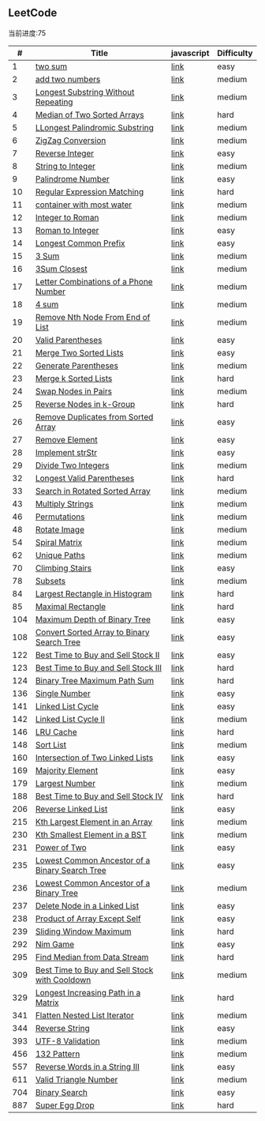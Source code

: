 ## LeetCode

当前进度:75

| #   | Title                                                                                                                             | javascript                | Difficulty |
| --- | --------------------------------------------------------------------------------------------------------------------------------- | ------------------------- | ---------- |
| 1   | [two sum](https://leetcode.com/problems/two-sum/)                                                                                 | [link](/src/1/index.js)   | easy       |
| 2   | [add two numbers](https://leetcode.com/problems/add-two-numbers/)                                                                 | [link](/src/2/index.js)   | medium     |
| 3   | [Longest Substring Without Repeating](https://leetcode.com/problems/longest-substring-without-repeating-characters/)              | [link](/src/3/index.js)   | medium     |
| 4   | [Median of Two Sorted Arrays](https://leetcode.com/problems/median-of-two-sorted-arrays/)                                         | [link](/src/4/index.js)   | hard       |
| 5   | [LLongest Palindromic Substring](https://leetcode.com/problems/longest-palindromic-substring/)                                    | [link](/src/5/index.js)   | medium     |
| 6   | [ZigZag Conversion](https://leetcode.com/problems/zigzag-conversion/)                                                             | [link](/src/6/index.js)   | medium     |
| 7   | [Reverse Integer](https://leetcode.com/problems/reverse-integer/)                                                                 | [link](/src/7/index.js)   | easy       |
| 8   | [String to Integer ](https://leetcode.com/problems/string-to-integer-atoi/)                                                       | [link](/src/8/index.js)   | medium     |
| 9   | [Palindrome Number](https://leetcode.com/problems/palindrome-number/)                                                             | [link](/src/9/index.js)   | easy       |
| 10  | [Regular Expression Matching](https://leetcode.com/problems/regular-expression-matching/)                                         | [link](/src/10/index.md)  | hard       |
| 11  | [container with most water](https://leetcode.com/problems/container-with-most-water/submissions/)                                 | [link](/src/11/index.js)  | medium     |
| 12  | [ Integer to Roman](https://leetcode.com/problems/integer-to-roman/)                                                              | [link](/src/12/index.js)  | medium     |
| 13  | [ Roman to Integer ](https://leetcode.com/problems/roman-to-integer/)                                                             | [link](/src/13/index.js)  | easy       |
| 14  | [Longest Common Prefix](https://leetcode.com/problems/longest-common-prefix/)                                                     | [link](/src/14/index.js)  | easy       |
| 15  | [3 Sum](https://leetcode.com/problems/3sum/)                                                                                      | [link](/src/15/index.js)  | medium     |
| 16  | [3Sum Closest](https://leetcode.com/problems/3sum-closest/)                                                                       | [link](/src/16/index.js)  | medium     |
| 17  | [Letter Combinations of a Phone Number](https://leetcode.com/problems/letter-combinations-of-a-phone-number/)                     | [link](/src/17/index.js)  | medium     |
| 18  | [4 sum](https://leetcode.com/problems/4sum/)                                                                                      | [link](/src/18/index.js)  | medium     |
| 19  | [Remove Nth Node From End of List](https://leetcode.com/problems/remove-nth-node-from-end-of-list/)                               | [link](/src/19/index.js)  | medium     |
| 20  | [ Valid Parentheses](https://leetcode.com/problems/valid-parentheses/)                                                            | [link](/src/20/index.js)  | easy       |
| 21  | [ Merge Two Sorted Lists](https://leetcode.com/problems/merge-two-sorted-lists/)                                                  | [link](/src/21/index.js)  | easy       |
| 22  | [ Generate Parentheses](https://leetcode.com/problems/generate-parentheses/)                                                      | [link](/src/22/index.js)  | medium     |
| 23  | [ Merge k Sorted Lists](https://leetcode.com/problems/merge-k-sorted-lists/)                                                      | [link](/src/23/index.md)  | hard       |
| 24  | [Swap Nodes in Pairs](https://leetcode.com/problems/swap-nodes-in-pairs/)                                                         | [link](/src/24/index.js)  | medium     |
| 25  | [Reverse Nodes in k-Group](https://leetcode.com/problems/reverse-nodes-in-k-group/)                                               | [link](/src/25/index.js)  | hard       |
| 26  | [ Remove Duplicates from Sorted Array](https://leetcode.com/problems/remove-duplicates-from-sorted-array/)                        | [link](/src/26/index.js)  | easy       |
| 27  | [ Remove Element](https://leetcode.com/problems/remove-element/)                                                                  | [link](/src/27/index.js)  | easy       |
| 28  | [ Implement strStr](https://leetcode.com/problems/implement-strstr/)                                                              | [link](/src/28/index.md)  | easy       |
| 29  | [Divide Two Integers](https://leetcode.com/problems/divide-two-integers/)                                                         | [link](/src/29/index.js)  | medium     |
| 32  | [Longest Valid Parentheses](https://leetcode.com/problems/longest-valid-parentheses/)                                             | [link](/src/32/index.js)  | hard       |
| 33  | [Search in Rotated Sorted Array](https://leetcode.com/problems/search-in-rotated-sorted-array/)                                   | [link](/src/33/index.js)  | medium     |
| 43  | [ Multiply Strings](https://leetcode.com/problems/multiply-strings/)                                                              | [link](/src/43/index.md)  | medium     |
| 46  | [Permutations](https://leetcode.com/problems/permutations/)                                                                       | [link](/src/46/index.js)  | medium     |
| 48  | [Rotate Image](https://leetcode.com/problems/rotate-image/)                                                                       | [link](/src/48/index.js)  | medium     |
| 54  | [Spiral Matrix](https://leetcode.com/problems/spiral-matrix/)                                                                     | [link](/src/54/index.js)  | medium     |
| 62  | [Unique Paths](https://leetcode.com/problems/unique-paths/)                                                                       | [link](/src/62/index.md)  | medium     |
| 70  | [ Climbing Stairs](https://leetcode.com/problems/climbing-stairs/)                                                                | [link](/src/70/index.js)  | easy       |
| 78  | [Subsets](https://leetcode.com/problems/subsets/)                                                                                 | [link](/src/78/index.js)  | medium     |
| 84  | [Largest Rectangle in Histogram](https://leetcode.com/problems/largest-rectangle-in-histogram/)                                   | [link](/src/84/index.md)  | hard       |
| 85  | [Maximal Rectangle](https://leetcode.com/problems/maximal-rectangle/)                                                             | [link](/src/85/index.js)  | hard       |
| 104 | [ Maximum Depth of Binary Tree](https://leetcode.com/problems/maximum-depth-of-binary-tree/solution/)                             | [link](/src/104/index.js) | easy       |
| 108 | [Convert Sorted Array to Binary Search Tree](https://leetcode.com/problems/convert-sorted-array-to-binary-search-tree/)           | [link](/src/108/index.js) | easy       |
| 122 | [Best Time to Buy and Sell Stock II](https://leetcode.com/problems/best-time-to-buy-and-sell-stock-ii/)                           | [link](/src/122/index.js) | easy       |
| 123 | [Best Time to Buy and Sell Stock III](https://leetcode.com/problems/best-time-to-buy-and-sell-stock-iii/submissions/)             | [link](/src/123/index.js) | hard       |
| 124 | [ Binary Tree Maximum Path Sum ](https://leetcode.com/problems/binary-tree-maximum-path-sum/)                                     | [link](/src/124/index.js) | hard       |
| 136 | [Single Number](https://leetcode.com/problems/single-number/)                                                                     | [link](/src/136/index.js) | easy       |
| 141 | [Linked List Cycle ](https://leetcode.com/problems/linked-list-cycle/)                                                            | [link](/src/141/index.js) | easy       |
| 142 | [Linked List Cycle II](https://leetcode.com/problems/linked-list-cycle-ii/)                                                       | [link](/src/142/index.js) | medium     |
| 146 | [ LRU Cache ](https://leetcode.com/problems/lru-cache/)                                                                           | [link](/src/146/index.js) | hard       |
| 148 | [Sort List](https://leetcode.com/problems/sort-list/)                                                                             | [link](/src/148/index.md) | medium     |
| 160 | [Intersection of Two Linked Lists](https://leetcode.com/problems/intersection-of-two-linked-lists/)                               | [link](/src/160/index.js) | easy       |
| 169 | [Majority Element](https://leetcode.com/problems/majority-element/)                                                               | [link](/src/169/index.js) | easy       |
| 179 | [ Largest Number ](https://leetcode.com/problems/largest-number/)                                                                 | [link](/src/179/index.js) | medium     |
| 188 | [Best Time to Buy and Sell Stock IV](https://leetcode.com/problems/best-time-to-buy-and-sell-stock-iv/)                           | [link](/src/188/index.md) | hard       |
| 206 | [ Reverse Linked List ](https://leetcode.com/problems/reverse-linked-list/)                                                       | [link](/src/206/index.js) | easy       |
| 215 | [Kth Largest Element in an Array](https://leetcode.com/problems/kth-largest-element-in-an-array/)                                 | [link](/src/215/index.js) | medium     |
| 230 | [Kth Smallest Element in a BST](https://leetcode.com/problems/kth-smallest-element-in-a-bst/)                                     | [link](/src/230/index.js) | medium     |
| 231 | [Power of Two](https://leetcode.com/problems/power-of-two/)                                                                       | [link](/src/231/index.js) | easy       |
| 235 | [ Lowest Common Ancestor of a Binary Search Tree ](https://leetcode.com/problems/lowest-common-ancestor-of-a-binary-search-tree/) | [link](/src/235/index.js) | easy       |
| 236 | [Lowest Common Ancestor of a Binary Tree](https://leetcode.com/problems/lowest-common-ancestor-of-a-binary-tree/)                 | [link](/src/236/index.js) | medium     |
| 237 | [Delete Node in a Linked List](https://leetcode.com/problems/delete-node-in-a-linked-list/)                                       | [link](/src/237/index.js) | easy       |
| 238 | [ Product of Array Except Self ](https://leetcode.com/problems/product-of-array-except-self/)                                     | [link](/src/238/index.js) | easy       |
| 239 | [Sliding Window Maximum](https://leetcode.com/problems/sliding-window-maximum/)                                                   | [link](/src/239/index.js) | hard       |
| 292 | [Nim Game](https://leetcode.com/problems/nim-game/)                                                                               | [link](/src/292/index.js) | easy       |
| 295 | [ Find Median from Data Stream](https://leetcode.com/problems/find-median-from-data-stream/)                                      | [link](/src/295/index.js) | hard       |
| 309 | [Best Time to Buy and Sell Stock with Cooldown](https://leetcode.com/problems/best-time-to-buy-and-sell-stock-with-cooldown/)     | [link](/src/309/index.md) | medium     |
| 329 | [Longest Increasing Path in a Matrix](https://leetcode.com/problems/longest-increasing-path-in-a-matrix/)                         | [link](/src/329/index.md) | hard       |
| 341 | [Flatten Nested List Iterator](https://leetcode.com/problems/flatten-nested-list-iterator/)                                       | [link](/src/341/index.js) | medium     |
| 344 | [Reverse String](https://leetcode.com/problems/reverse-string/)                                                                   | [link](/src/344/index.js) | easy       |
| 393 | [UTF-8 Validation](https://leetcode.com/problems/utf-8-validation/)                                                               | [link](/src/393/index.js) | medium     |
| 456 | [132 Pattern](https://leetcode.com/problems/132-pattern/)                                                                         | [link](/src/456/index.js) | medium     |
| 557 | [Reverse Words in a String III](https://leetcode.com/problems/reverse-words-in-a-string-iii/)                                     | [link](/src/557/index.js) | easy       |
| 611 | [ Valid Triangle Number ](https://leetcode.com/problems/valid-triangle-number/)                                                   | [link](/src/611/index.js) | medium     |
| 704 | [Binary Search](https://leetcode.com/problems/binary-search/)                                                                     | [link](/src/704/index.js) | easy       |
| 887 | [Super Egg Drop](https://leetcode.com/problems/super-egg-drop/)                                                                   | [link](/src/887/index.md) | hard       |
